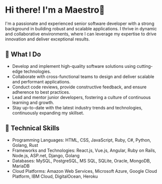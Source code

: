 # Hi there! I'm a Maestro👋 
 
I'm a passionate and experienced senior software developer with a strong background in building robust and scalable applications. I thrive in dynamic and collaborative environments, where I can leverage my expertise to drive innovation and deliver exceptional results. 
 
## 🔭 What I Do 
 
- Develop and implement high-quality software solutions using cutting-edge technologies. 
- Collaborate with cross-functional teams to design and deliver scalable and performant applications. 
- Conduct code reviews, provide constructive feedback, and ensure adherence to best practices. 
- Lead and mentor junior developers, fostering a culture of continuous learning and growth. 
- Stay up-to-date with the latest industry trends and technologies, continuously expanding my skillset. 
 
## 💼 Technical Skills 
 
- Programming Languages: HTML, CSS, JavaScript, Ruby, C#, Python, Golang, Rust
- Frameworks and Technologies: React.js, Vue.js, Angular, Ruby on Rails, Node.js, ASP.net, Django, Golang
- Databases: MySQL, PostgreSQL, MS SQL, SQLite, Oracle, MongoDB, MariaDB
- Cloud Platforms: Amazon Web Services, Microsoft Azure, Google Cloud Platform, IBM Cloud, DigitalOcean, Heroku

